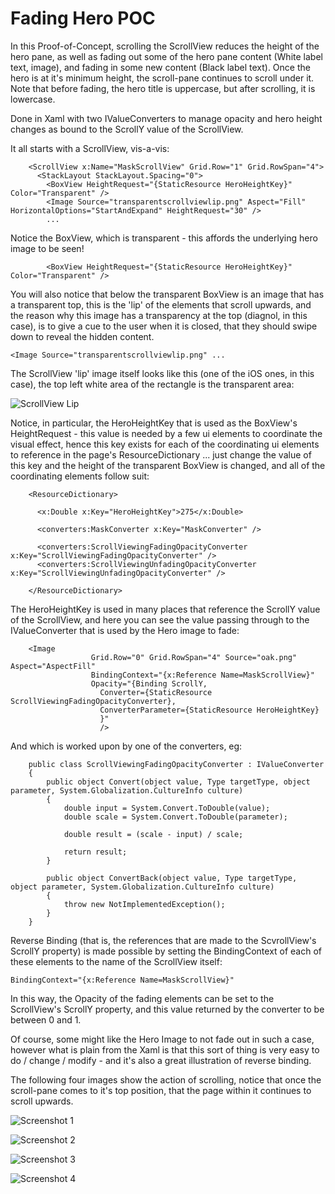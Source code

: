# Fading Hero POC
In this Proof-of-Concept, scrolling the ScrollView reduces the height of the hero pane, as well as fading out some of the hero pane content (White label text, image), and fading in some new content (Black label text). Once the hero is at it's minimum height, the scroll-pane continues to scroll under it. Note that before fading, the hero title is uppercase, but after scrolling, it is lowercase.

Done in Xaml with two IValueConverters to manage opacity and hero height changes as bound to the ScrollY value of the ScrollView.

It all starts with a ScrollView, vis-a-vis:

```
    <ScrollView x:Name="MaskScrollView" Grid.Row="1" Grid.RowSpan="4">
      <StackLayout StackLayout.Spacing="0">
        <BoxView HeightRequest="{StaticResource HeroHeightKey}" Color="Transparent" />
        <Image Source="transparentscrollviewlip.png" Aspect="Fill" HorizontalOptions="StartAndExpand" HeightRequest="30" />
        ...
```

Notice the BoxView, which is transparent - this affords the underlying hero image to be seen!

```
        <BoxView HeightRequest="{StaticResource HeroHeightKey}" Color="Transparent" />
```

You will also notice that below the transparent BoxView is an image that has a transparent top, this is the 'lip' of the elements that scroll upwards, and the reason why this image has a transparency at the top (diagnol, in this case), is to give a cue to the user when it is closed, that they should swipe down to reveal the hidden content.

```
<Image Source="transparentscrollviewlip.png" ...
```

The ScrollView 'lip' image itself looks like this (one of the iOS ones, in this case), the top left white area of the rectangle is the transparent area:

![ScrollView Lip](https://raw.githubusercontent.com/Xamtastic/FadingHeroPOC/master/POC/POC.iOS/Resources/transparentscrollviewlip%403x.png)

Notice, in particular, the HeroHeightKey that is used as the BoxView's HeightRequest - this value is needed by a few ui elements to coordinate the visual effect, hence this key exists for each of the coordinating ui elements to reference in the page's ResourceDictionary ... just change the value of this key and the height of the transparent BoxView is changed, and all of the coordinating elements follow suit:

```
    <ResourceDictionary>

      <x:Double x:Key="HeroHeightKey">275</x:Double>
      
      <converters:MaskConverter x:Key="MaskConverter" />
      
      <converters:ScrollViewingFadingOpacityConverter x:Key="ScrollViewingFadingOpacityConverter" />
      <converters:ScrollViewingUnfadingOpacityConverter x:Key="ScrollViewingUnfadingOpacityConverter" />
      
    </ResourceDictionary>
```

The HeroHeightKey is used in many places that reference the ScrollY value of the ScrollView, and here you can see the value passing through to the IValueConverter that is used by the Hero image to fade:

```
    <Image 
                  Grid.Row="0" Grid.RowSpan="4" Source="oak.png" Aspect="AspectFill"  
                  BindingContext="{x:Reference Name=MaskScrollView}"
                  Opacity="{Binding ScrollY, 
                    Converter={StaticResource ScrollViewingFadingOpacityConverter},
                    ConverterParameter={StaticResource HeroHeightKey}
                    }"  
                    />
```

And which is worked upon by one of the converters, eg:

```
    public class ScrollViewingFadingOpacityConverter : IValueConverter
    {
        public object Convert(object value, Type targetType, object parameter, System.Globalization.CultureInfo culture)
        {
            double input = System.Convert.ToDouble(value);
            double scale = System.Convert.ToDouble(parameter);

            double result = (scale - input) / scale;

            return result;
        }

        public object ConvertBack(object value, Type targetType, object parameter, System.Globalization.CultureInfo culture)
        {
            throw new NotImplementedException();
        }
    }
```

Reverse Binding (that is, the references that are made to the ScvrollView's ScrollY property) is made possible by setting the BindingContext of each of these elements to the name of the ScrollView itself:

```
BindingContext="{x:Reference Name=MaskScrollView}"
```

In this way, the Opacity of the fading elements can be set to the ScrollView's ScrollY property, and this value returned by the converter to be between 0 and 1.

Of course, some might like the Hero Image to not fade out in such a case, however what is plain from the Xaml is that this sort of thing is very easy to do / change / modify - and it's also a great illustration of reverse binding.

The following four images show the action of scrolling, notice that once the scroll-pane comes to it's top position, that the page within it continues to scroll upwards.

![Screenshot 1](https://github.com/Xamtastic/DiminishingMastheadPOC/blob/master/Screenshots/Screen%20Shot%201.png)

![Screenshot 2](https://github.com/Xamtastic/DiminishingMastheadPOC/blob/master/Screenshots/Screen%20Shot%202.png)

![Screenshot 3](https://github.com/Xamtastic/DiminishingMastheadPOC/blob/master/Screenshots/Screen%20Shot%203.png)

![Screenshot 4](https://github.com/Xamtastic/DiminishingMastheadPOC/blob/master/Screenshots/Screen%20Shot%204.png)


